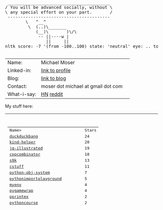 <pre>

 ________________________________________
/ You will be advanced socially, without \
\ any special effort on your part.       /
 ----------------------------------------
        \   ^__^
         \  (..)\_______
            (__)\       )\/\
             -- ||----w |
                ||     ||
nltk score: -7 '(from -100..100) state: 'neutral' eye: .. tongue: --

</pre>

<table width ="100%">
<tr>
    <td>
        Name:       
    </td>
    <td>
        Michael Moser
    </td>
</tr>
<tr>
    <td>
        Linked-in:  
    </td>
    <td>
        <a href="https://www.linkedin.com/in/michael-moser-32211b1/">link to profile</a>
    <td>
</tr>
<tr>
    <td>
        Blog:       
    </td>
    <td>
        <a href="https://github.com/MoserMichael/my-notes/blob/master/dev-gotchas.md">link to blog</a>
    <td>
<tr>
<tr>
    <td>
        Contact:    
    </td>
    <td>
        moser dot michael at gmail dot com
    </td>
</tr>
<tr>
    <td>
         What-i-say:   
    </td>
    <td>
        <a href="https://news.ycombinator.com/user?id=MichaelMoser123">HN<a> <a href="https://www.reddit.com/user/michaemoser">reddit</a>
    </td>
</tr>
</table>

My stuff here:

<table width="100%" height="300">
<tr>
    <td>
        <pre>

<table><tr><td>Name></td><td>Stars</td></tr>
<tr><td><a href="https://github.com/MoserMichael/duckduckbang">duckduckbang</a></td><td>24</td></tr>
<tr><td><a href="https://github.com/MoserMichael/kind-helper">kind-helper</a></td><td>20</td></tr>
<tr><td><a href="https://github.com/MoserMichael/jq-illustrated">jq-illustrated</a></td><td>19</td></tr>
<tr><td><a href="https://github.com/MoserMichael/cppcombinator">cppcombinator</a></td><td>18</td></tr>
<tr><td><a href="https://github.com/MoserMichael/s9k">s9k</a></td><td>13</td></tr>
<tr><td><a href="https://github.com/MoserMichael/cstuff">cstuff</a></td><td>11</td></tr>
<tr><td><a href="https://github.com/MoserMichael/python-obj-system">python-obj-system</a></td><td>7</td></tr>
<tr><td><a href="https://github.com/MoserMichael/pythonimportplayground">pythonimportplayground</a></td><td>5</td></tr>
<tr><td><a href="https://github.com/MoserMichael/myenv">myenv</a></td><td>4</td></tr>
<tr><td><a href="https://github.com/MoserMichael/pygamewrap">pygamewrap</a></td><td>4</td></tr>
<tr><td><a href="https://github.com/MoserMichael/pprintex">pprintex</a></td><td>2</td></tr>
<tr><td><a href="https://github.com/MoserMichael/pythoncourse">pythoncourse</a></td><td>2</td></tr>
<tr><td><a href="https://github.com/MoserMichael/roget-thesaurus-parser">roget-thesaurus-parser</a></td><td>2</td></tr>
<tr><td><a href="https://github.com/MoserMichael/gitblame">gitblame</a></td><td>1</td></tr>
<tr><td><a href="https://github.com/MoserMichael/k8explain">k8explain</a></td><td>1</td></tr>
<tr><td><a href="https://github.com/MoserMichael/opinionated-fortune-cow">opinionated-fortune-cow</a></td><td>1</td></tr>
<tr><td><a href="https://github.com/MoserMichael/bloxroutehomework">bloxroutehomework</a></td><td>0</td></tr>
<tr><td><a href="https://github.com/MoserMichael/devgoodies">devgoodies</a></td><td>0</td></tr>
<tr><td><a href="https://github.com/MoserMichael/flagged-hn">flagged-hn</a></td><td>0</td></tr>
<tr><td><a href="https://github.com/MoserMichael/follow-kube-logs">follow-kube-logs</a></td><td>0</td></tr>
<tr><td><a href="https://github.com/MoserMichael/githubapitools">githubapitools</a></td><td>0</td></tr>
<tr><td><a href="https://github.com/MoserMichael/github_pr_comments">github_pr_comments</a></td><td>0</td></tr>
<tr><td><a href="https://github.com/MoserMichael/grpc-spring-boot-starter-utils">grpc-spring-boot-starter-utils</a></td><td>0</td></tr>
<tr><td><a href="https://github.com/MoserMichael/kwchecker">kwchecker</a></td><td>0</td></tr>
<tr><td><a href="https://github.com/MoserMichael/ls-annotations">ls-annotations</a></td><td>0</td></tr>
<tr><td><a href="https://github.com/MoserMichael/microsofthomework">microsofthomework</a></td><td>0</td></tr>
<tr><td><a href="https://github.com/MoserMichael/MoserMichael">MoserMichael</a></td><td>0</td></tr>
<tr><td><a href="https://github.com/MoserMichael/my-notes">my-notes</a></td><td>0</td></tr>
<tr><td><a href="https://github.com/MoserMichael/printb">printb</a></td><td>0</td></tr>
<tr><td><a href="https://github.com/MoserMichael/scriptrunner-operator">scriptrunner-operator</a></td><td>0</td></tr>
<tr><td><a href="https://github.com/MoserMichael/subb">subb</a></td><td>0</td></tr>
<tr><td><a href="https://github.com/MoserMichael/vimcrypt">vimcrypt</a></td><td>0</td></tr>
<tr><td><a href="https://github.com/MoserMichael/vimcrypt2">vimcrypt2</a></td><td>0</td></tr>
<tr><td><a href="https://github.com/MoserMichael/visual-python-strace">visual-python-strace</a></td><td>0</td></tr>
<tr><td><a href="https://github.com/MoserMichael/zipit">zipit</a></td><td>0</td></tr>
</table>
***
total stars:  134

Traffic report

repo: python-obj-system views: total: 621 unique:  108
Views:
	 2021-11-28 00:00:00 total: 66 unique: 2
	 2021-11-29 00:00:00 total: 2 unique: 2
	 2021-11-30 00:00:00 total: 10 unique: 1
	 2021-12-01 00:00:00 total: 1 unique: 1
	 2021-12-02 00:00:00 total: 71 unique: 2
	 2021-12-03 00:00:00 total: 30 unique: 3
	 2021-12-04 00:00:00 total: 103 unique: 2
	 2021-12-05 00:00:00 total: 43 unique: 2
	 2021-12-06 00:00:00 total: 85 unique: 7
	 2021-12-07 00:00:00 total: 210 unique: 101
	 Referrers:
		Count: 319 Unique: 2 Url: github.com
		Count: 3 Unique: 2 Url: gist.github.com
		Count: 2 Unique: 2 Url: Bing
		Count: 2 Unique: 2 Url: reddit.com
		Count: 2 Unique: 1 Url: linkedin.com

repo: my-notes views: total: 53 unique:  5
Views:
	 2021-11-23 00:00:00 total: 3 unique: 1
	 2021-11-24 00:00:00 total: 3 unique: 1
	 2021-11-25 00:00:00 total: 22 unique: 2
	 2021-11-26 00:00:00 total: 6 unique: 1
	 2021-11-27 00:00:00 total: 1 unique: 1
	 2021-11-28 00:00:00 total: 7 unique: 2
	 2021-12-04 00:00:00 total: 4 unique: 1
	 2021-12-07 00:00:00 total: 7 unique: 4
	 Referrers:
		Count: 37 Unique: 2 Url: github.com

repo: devgoodies views: total: 41 unique:  17
Views:
	 2021-11-26 00:00:00 total: 14 unique: 4
	 2021-11-27 00:00:00 total: 7 unique: 3
	 2021-11-28 00:00:00 total: 1 unique: 1
	 2021-11-29 00:00:00 total: 11 unique: 3
	 2021-11-30 00:00:00 total: 1 unique: 1
	 2021-12-02 00:00:00 total: 2 unique: 2
	 2021-12-03 00:00:00 total: 2 unique: 2
	 2021-12-04 00:00:00 total: 1 unique: 1
	 2021-12-06 00:00:00 total: 2 unique: 1
	 Referrers:
		Count: 26 Unique: 14 Url: vim.org
		Count: 1 Unique: 1 Url: github.com

repo: duckduckbang views: total: 41 unique:  14
Views:
	 2021-11-23 00:00:00 total: 3 unique: 2
	 2021-11-24 00:00:00 total: 1 unique: 1
	 2021-11-27 00:00:00 total: 1 unique: 1
	 2021-12-01 00:00:00 total: 7 unique: 5
	 2021-12-02 00:00:00 total: 7 unique: 5
	 2021-12-03 00:00:00 total: 3 unique: 1
	 2021-12-04 00:00:00 total: 3 unique: 1
	 2021-12-05 00:00:00 total: 2 unique: 1
	 2021-12-07 00:00:00 total: 14 unique: 1
	 Referrers:
		Count: 9 Unique: 5 Url: github.com
		Count: 5 Unique: 5 Url: news.ycombinator.com
		Count: 1 Unique: 1 Url: DuckDuckGo

repo: grpc-spring-boot-starter-utils views: total: 23 unique:  2
Views:
	 2021-11-23 00:00:00 total: 12 unique: 1
	 2021-12-02 00:00:00 total: 11 unique: 1
	 Referrers:
		Count: 11 Unique: 1 Url: github.com

repo: s9k views: total: 22 unique:  13
Views:
	 2021-11-25 00:00:00 total: 1 unique: 1
	 2021-11-26 00:00:00 total: 1 unique: 1
	 2021-11-29 00:00:00 total: 2 unique: 1
	 2021-11-30 00:00:00 total: 1 unique: 1
	 2021-12-04 00:00:00 total: 7 unique: 3
	 2021-12-05 00:00:00 total: 8 unique: 4
	 2021-12-06 00:00:00 total: 1 unique: 1
	 2021-12-07 00:00:00 total: 1 unique: 1
	 Referrers:
		Count: 10 Unique: 6 Url: github.com
		Count: 4 Unique: 2 Url: news.ycombinator.com
		Count: 1 Unique: 1 Url: Google

repo: pythonimportplayground views: total: 21 unique:  12
Views:
	 2021-11-23 00:00:00 total: 1 unique: 1
	 2021-11-25 00:00:00 total: 2 unique: 2
	 2021-11-26 00:00:00 total: 1 unique: 1
	 2021-11-28 00:00:00 total: 1 unique: 1
	 2021-11-29 00:00:00 total: 2 unique: 2
	 2021-12-02 00:00:00 total: 3 unique: 1
	 2021-12-04 00:00:00 total: 1 unique: 1
	 2021-12-06 00:00:00 total: 1 unique: 1
	 2021-12-07 00:00:00 total: 9 unique: 7
	 Referrers:
		Count: 10 Unique: 3 Url: github.com
		Count: 1 Unique: 1 Url: reddit.com

repo: gitblame views: total: 15 unique:  8
Views:
	 2021-11-23 00:00:00 total: 5 unique: 2
	 2021-11-24 00:00:00 total: 4 unique: 2
	 2021-11-26 00:00:00 total: 3 unique: 2
	 2021-11-29 00:00:00 total: 1 unique: 1
	 2021-12-03 00:00:00 total: 1 unique: 1
	 2021-12-06 00:00:00 total: 1 unique: 1
	 Referrers:
		Count: 7 Unique: 5 Url: vim.org
		Count: 3 Unique: 1 Url: github.com

repo: cppcombinator views: total: 13 unique:  7
Views:
	 2021-11-25 00:00:00 total: 1 unique: 1
	 2021-11-26 00:00:00 total: 1 unique: 1
	 2021-11-29 00:00:00 total: 1 unique: 1
	 2021-12-01 00:00:00 total: 1 unique: 1
	 2021-12-02 00:00:00 total: 2 unique: 1
	 2021-12-03 00:00:00 total: 1 unique: 1
	 2021-12-04 00:00:00 total: 4 unique: 1
	 2021-12-06 00:00:00 total: 2 unique: 1
	 Referrers:
		Count: 11 Unique: 6 Url: github.com

repo: kind-helper views: total: 12 unique:  2
Views:
	 2021-11-24 00:00:00 total: 2 unique: 1
	 2021-11-29 00:00:00 total: 2 unique: 1
	 2021-12-03 00:00:00 total: 1 unique: 1
	 2021-12-07 00:00:00 total: 7 unique: 1
	 Referrers:
		Count: 4 Unique: 1 Url: github.com
		Count: 1 Unique: 1 Url: news.ycombinator.com

repo: MoserMichael views: total: 10 unique:  3
Views:
	 2021-12-07 00:00:00 total: 10 unique: 3

repo: pprintex views: total: 10 unique:  5
Views:
	 2021-11-26 00:00:00 total: 1 unique: 1
	 2021-11-28 00:00:00 total: 1 unique: 1
	 2021-12-01 00:00:00 total: 3 unique: 1
	 2021-12-03 00:00:00 total: 1 unique: 1
	 2021-12-06 00:00:00 total: 3 unique: 1
	 2021-12-07 00:00:00 total: 1 unique: 1
	 Referrers:
		Count: 2 Unique: 1 Url: github.com

repo: pygamewrap views: total: 9 unique:  6
Views:
	 2021-11-23 00:00:00 total: 1 unique: 1
	 2021-11-27 00:00:00 total: 2 unique: 1
	 2021-11-28 00:00:00 total: 1 unique: 1
	 2021-11-29 00:00:00 total: 1 unique: 1
	 2021-12-01 00:00:00 total: 3 unique: 2
	 2021-12-02 00:00:00 total: 1 unique: 1
	 Referrers:
		Count: 3 Unique: 2 Url: github.com
		Count: 1 Unique: 1 Url: pypi.org
		Count: 1 Unique: 1 Url: Google

repo: roget-thesaurus-parser views: total: 7 unique:  3
Views:
	 2021-12-01 00:00:00 total: 2 unique: 1
	 2021-12-04 00:00:00 total: 1 unique: 1
	 2021-12-05 00:00:00 total: 4 unique: 1
	 Referrers:
		Count: 3 Unique: 2 Url: github.com
		Count: 2 Unique: 1 Url: Google

repo: cstuff views: total: 5 unique:  1
Views:
	 2021-11-26 00:00:00 total: 2 unique: 1
	 2021-11-29 00:00:00 total: 2 unique: 1
	 2021-12-03 00:00:00 total: 1 unique: 1

repo: flagged-hn views: total: 5 unique:  2
Views:
	 2021-11-23 00:00:00 total: 3 unique: 1
	 2021-11-25 00:00:00 total: 2 unique: 1
	 Referrers:
		Count: 2 Unique: 1 Url: github.com

repo: printb views: total: 4 unique:  2
Views:
	 2021-11-29 00:00:00 total: 1 unique: 1
	 2021-12-04 00:00:00 total: 1 unique: 1
	 2021-12-05 00:00:00 total: 1 unique: 1
	 2021-12-06 00:00:00 total: 1 unique: 1

repo: vimcrypt2 views: total: 4 unique:  4
Views:
	 2021-11-23 00:00:00 total: 1 unique: 1
	 2021-11-24 00:00:00 total: 2 unique: 2
	 2021-11-25 00:00:00 total: 1 unique: 1
	 Referrers:
		Count: 2 Unique: 2 Url: vim.org
		Count: 1 Unique: 1 Url: github.com

repo: bloxroutehomework views: total: 3 unique:  1
Views:
	 2021-11-23 00:00:00 total: 3 unique: 1

repo: githubapitools views: total: 3 unique:  1
Views:
	 2021-11-25 00:00:00 total: 1 unique: 1
	 2021-12-07 00:00:00 total: 2 unique: 1
	 Referrers:
		Count: 1 Unique: 1 Url: github.com

repo: myenv views: total: 3 unique:  2
Views:
	 2021-11-26 00:00:00 total: 1 unique: 1
	 2021-12-02 00:00:00 total: 2 unique: 1
	 Referrers:
		Count: 3 Unique: 2 Url: github.com

repo: opinionated-fortune-cow views: total: 3 unique:  1
Views:
	 2021-12-07 00:00:00 total: 3 unique: 1

repo: kwchecker views: total: 2 unique:  2
Views:
	 2021-11-24 00:00:00 total: 1 unique: 1
	 2021-11-28 00:00:00 total: 1 unique: 1
	 Referrers:
		Count: 1 Unique: 1 Url: DuckDuckGo

repo: subb views: total: 2 unique:  1
Views:
	 2021-11-28 00:00:00 total: 2 unique: 1

repo: zipit views: total: 2 unique:  2
Views:
	 2021-11-26 00:00:00 total: 1 unique: 1
	 2021-12-03 00:00:00 total: 1 unique: 1
	 Referrers:
		Count: 2 Unique: 2 Url: Google

repo: follow-kube-logs views: total: 1 unique:  1
Views:
	 2021-12-04 00:00:00 total: 1 unique: 1
	 Referrers:
		Count: 1 Unique: 1 Url: github.com

repo: ls-annotations views: total: 1 unique:  1
Views:
	 2021-12-04 00:00:00 total: 1 unique: 1
	 Referrers:
		Count: 1 Unique: 1 Url: awesomeopensource.com

repo: visual-python-strace views: total: 1 unique:  1
Views:
	 2021-11-30 00:00:00 total: 1 unique: 1

repo: github_pr_comments views: total: 0 unique:  0

repo: jq-illustrated views: total: 0 unique:  0

repo: k8explain views: total: 0 unique:  0

repo: microsofthomework views: total: 0 unique:  0

repo: pythoncourse views: total: 0 unique:  0

repo: scriptrunner-operator views: total: 0 unique:  0

repo: vimcrypt views: total: 0 unique:  0


***
Total views: 937
    </pre>
  </td>
</table>
